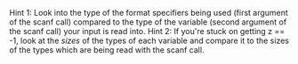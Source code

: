 Hint 1: Look into the type of the format specifiers being used (first argument of the scanf call) compared to the type of the variable (second argument of the scanf call) your input is read into. 
Hint 2: If you're stuck on getting z == -1, look at the _sizes_ of the types of each variable and compare it to the sizes of the types which are being read with the scanf call. 
